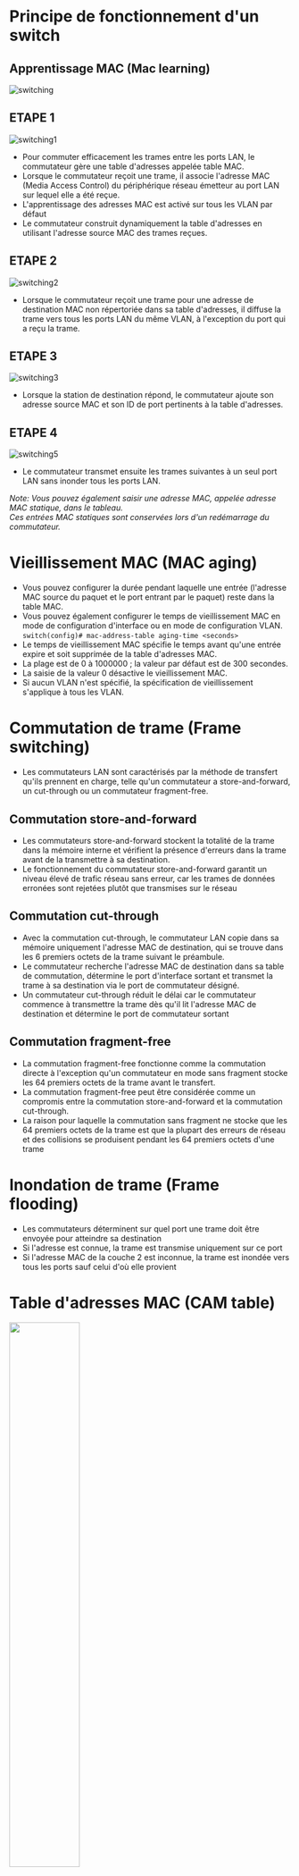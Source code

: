# Principe de fonctionnement d'un switch

## Apprentissage MAC (Mac learning)

![switching](https://user-images.githubusercontent.com/83721477/164189484-72234b9b-2cd7-40c9-b2cb-7d0f2511d2f9.png)

## ETAPE 1
![switching1](https://user-images.githubusercontent.com/83721477/164204262-00d69b45-9266-4d96-8bf3-290256baf0b6.png)
* Pour commuter efficacement les trames entre les ports LAN, le commutateur gère une table d'adresses appelée table MAC.
* Lorsque le commutateur reçoit une trame, il associe l'adresse MAC (Media Access Control) du périphérique réseau émetteur au port LAN sur lequel elle a été reçue.
* L'apprentissage des adresses MAC est activé sur tous les VLAN par défaut
* Le commutateur construit dynamiquement la table d'adresses en utilisant l'adresse source MAC des trames reçues.

## ETAPE 2
![switching2](https://user-images.githubusercontent.com/83721477/164204331-000e080f-701c-4b1a-b743-02352ab69de4.png)
* Lorsque le commutateur reçoit une trame pour une adresse de destination MAC non répertoriée dans sa table d'adresses, il diffuse la trame vers tous les ports LAN du même VLAN, à l'exception du port qui a reçu la trame.

## ETAPE 3
![switching3](https://user-images.githubusercontent.com/83721477/164204414-a2c94a24-d2ea-4b2a-826f-ca2b28f8eb2a.png)
* Lorsque la station de destination répond, le commutateur ajoute son adresse source MAC et son ID de port pertinents à la table d'adresses.

## ETAPE 4
![switching5](https://user-images.githubusercontent.com/83721477/164191030-f96191e8-d04c-4004-9f38-9c16d5593dd9.png)
* Le commutateur transmet ensuite les trames suivantes à un seul port LAN sans inonder tous les ports LAN.

*Note: Vous pouvez également saisir une adresse MAC, appelée adresse MAC statique, dans le tableau.* <br>
*Ces entrées MAC statiques sont conservées lors d'un redémarrage du commutateur.*

# Vieillissement MAC (MAC aging)
* Vous pouvez configurer la durée pendant laquelle une entrée (l'adresse MAC source du paquet et le port entrant par le paquet) reste dans la table MAC.
* Vous pouvez également configurer le temps de vieillissement MAC en mode de configuration d'interface ou en mode de configuration VLAN. <br>
`switch(config)# mac-address-table aging-time <seconds>`
* Le temps de vieillissement MAC spécifie le temps avant qu'une entrée expire et soit supprimée de la table d'adresses MAC.
* La plage est de 0 à 1000000 ; la valeur par défaut est de 300 secondes.
* La saisie de la valeur 0 désactive le vieillissement MAC.
* Si aucun VLAN n'est spécifié, la spécification de vieillissement s'applique à tous les VLAN.

# Commutation de trame (Frame switching)
* Les commutateurs LAN sont caractérisés par la méthode de transfert qu'ils prennent en charge, telle qu'un commutateur a store-and-forward, un cut-through ou un commutateur fragment-free.

## Commutation store-and-forward
* Les commutateurs store-and-forward stockent la totalité de la trame dans la mémoire interne et vérifient la présence d'erreurs dans la trame avant de la transmettre à sa destination.
* Le fonctionnement du commutateur store-and-forward garantit un niveau élevé de trafic réseau sans erreur, car les trames de données erronées sont rejetées plutôt que transmises sur le réseau

## Commutation cut-through
* Avec la commutation cut-through, le commutateur LAN copie dans sa mémoire uniquement l'adresse MAC de destination, qui se trouve dans les 6 premiers octets de la trame suivant le préambule.
* Le commutateur recherche l'adresse MAC de destination dans sa table de commutation, détermine le port d'interface sortant et transmet la trame à sa destination via le port de commutateur désigné.
* Un commutateur cut-through réduit le délai car le commutateur commence à transmettre la trame dès qu'il lit l'adresse MAC de destination et détermine le port de commutateur sortant

## Commutation fragment-free
* La commutation fragment-free fonctionne comme la commutation directe à l'exception qu'un commutateur en mode sans fragment stocke les 64 premiers octets de la trame avant le transfert.
* La commutation fragment-free peut être considérée comme un compromis entre la commutation store-and-forward et la commutation cut-through.
* La raison pour laquelle la commutation sans fragment ne stocke que les 64 premiers octets de la trame est que la plupart des erreurs de réseau et des collisions se produisent pendant les 64 premiers octets d'une trame



# Inondation de trame (Frame flooding)
* Les commutateurs déterminent sur quel port une trame doit être envoyée pour atteindre sa destination
* Si l'adresse est connue, la trame est transmise uniquement sur ce port
* Si l'adresse MAC de la couche 2 est inconnue, la trame est inondée vers tous les ports sauf celui d'où elle provient

# Table d'adresses MAC (CAM table)
<img src="https://user-images.githubusercontent.com/83721477/164194822-ce5078d2-79e2-4d06-aeb6-26448e1eaaf9.png" width="50%" height="50%">

* Une table d'adresses MAC est composée des colonnes suivantes :
  * VLAN
  * Adresse Mac
  * Type (dynamique ou statique)
  * Ports

*Note: Les entrées statiques persisteront lors d'un redémarrage. Les entrées dynamiques ne le seront pas.*

